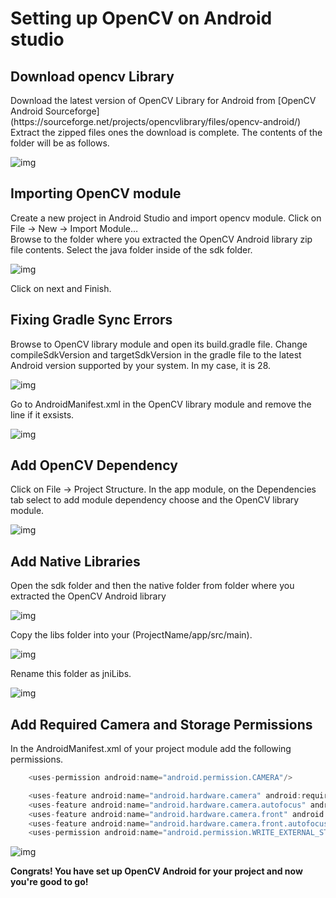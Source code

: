 # Setting up OpenCV on Android studio

## Download opencv Library

<p>Download the latest version of OpenCV Library for Android from [OpenCV Android Sourceforge](https://sourceforge.net/projects/opencvlibrary/files/opencv-android/)<br> Extract the zipped files ones the download is complete. The contents of the folder will be as follows. </p>

![img](img1.png)

## Importing OpenCV module

<p>Create a new project in Android Studio and import opencv module. Click on File -> New -> Import Module…<br>Browse to the folder where you extracted the OpenCV Android library zip file contents. Select the java folder inside of the sdk folder. </p>

![img](img2.png)

Click on next and Finish.

## Fixing Gradle Sync Errors

<p>Browse to OpenCV library module and open its build.gradle file. Change compileSdkVersion and targetSdkVersion in the gradle file to the latest Android version supported by your system. In my case, it is 28. </p>

![img](img3.png)

<p>Go to AndroidManifest.xml in the OpenCV library module and remove the line <uses-sdk android:targetSdkVersion="21" /> if it exsists.</p>

![img](img4.png)

## Add OpenCV Dependency

<p>Click on File -> Project Structure. In the app module, on the Dependencies tab select to add module dependency choose and the OpenCV library module.</p>

![img](img8.png)

## Add Native Libraries

<p>Open the sdk folder and then the native folder from folder where you extracted the OpenCV Android library</p>

![img](img5.png)

<p>Copy the libs folder into your (ProjectName/app/src/main).</p>

![img](img6.png)

<p>Rename this folder as jniLibs.</p>

![img](img7.png)

## Add Required Camera and Storage Permissions

<p>In the AndroidManifest.xml of your project module add the following permissions. </p>

```java
    <uses-permission android:name="android.permission.CAMERA"/>

    <uses-feature android:name="android.hardware.camera" android:required="false"/>
    <uses-feature android:name="android.hardware.camera.autofocus" android:required="false"/>
    <uses-feature android:name="android.hardware.camera.front" android:required="false"/>
    <uses-feature android:name="android.hardware.camera.front.autofocus" android:required="false"/>
    <uses-permission android:name="android.permission.WRITE_EXTERNAL_STORAGE"/>

```

![img](img9.png)

**Congrats! You have set up OpenCV Android for your project and now you're good to go!**




